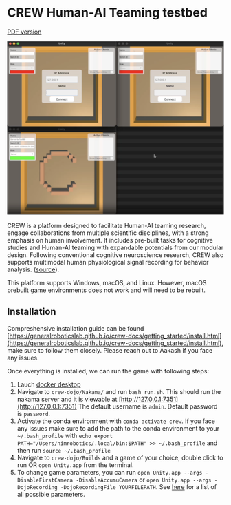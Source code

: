 # CREW Human-AI Teaming testbed

[PDF version](https://nimrobotics.github.io/hai-testbeds/docs/crew.pdf)

![CREW environment](docs/crew.png "Title")

CREW is a platform designed to facilitate Human-AI teaming research, engage collaborations from multiple scientific disciplines, with a strong emphasis on human involvement. It includes pre-built tasks for cognitive studies and Human-AI teaming with expandable potentials from our modular design. Following conventional cognitive neuroscience research, CREW also supports multimodal human physiological signal recording for behavior analysis. ([source](https://generalroboticslab.github.io/crew-docs/index.html)).

This platform supports Windows, macOS, and Linux. However, macOS prebuilt game environments does not work and will need to be rebuilt.

## Installation

Compreshensive installation guide can be found [https://generalroboticslab.github.io/crew-docs/getting_started/install.html](https://generalroboticslab.github.io/crew-docs/getting_started/install.html), make sure to follow them closely. Please reach out to Aakash if you face any issues.

Once everything is installed, we can run the game with following steps:

1. Lauch [docker desktop](https://www.docker.com/products/docker-desktop)
2. Navigate to `crew-dojo/Nakama/` and run `bash run.sh`. This should run the nakama server and it is viewable at [http://127.0.0.1:7351](http://127.0.0.1:7351) The default username is `admin`. Default password is `password`.
3. Activate the conda environment with `conda activate crew`. If you face any issues make sure to add the path to the conda environment to your `~/.bash_profile` with `echo export PATH="/Users/nimrobotics/.local/bin:$PATH" >> ~/.bash_profile` and then run `source ~/.bash_profile`
4. Navigate to `crew-dojo/Builds` and a game of your choice, double click to run OR `open Unity.app` from the terminal.
5. To change game parameters, you can run `open Unity.app --args -DisableFirstCamera -DisableAccumuCamera` or `open Unity.app --args -DojoRecording -DojoRecordingFile YOURFILEPATH`. See [here](https://generalroboticslab.github.io/crew-docs/dojo/components/games/nvn_hide_and_seek.html) for a list of all possible parameters.